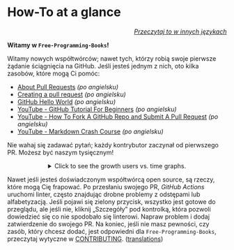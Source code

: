 # How-To at a glance

<div align="right" markdown="1">

*[Przeczytaj to w innych językach](../README.md#translations)*

</div>

**Witamy w `Free-Programming-Books`!**

Witamy nowych współtwórców; nawet tych, którzy robią swoje pierwsze żądanie ściągnięcia na GitHub. Jeśli jesteś jednym z nich, oto kilka zasobów, które mogą Ci pomóc:

* [About Pull Requests](https://docs.github.com/en/pull-requests/collaborating-with-pull-requests/proposing-changes-to-your-work-with-pull-requests/about-pull-requests) *(po angielsku)*
* [Creating a pull request](https://docs.github.com/en/pull-requests/collaborating-with-pull-requests/proposing-changes-to-your-work-with-pull-requests/creating-a-pull-request) *(po angielsku)*
* [GitHub Hello World](https://docs.github.com/en/get-started/quickstart/hello-world) *(po angielsku)*
* [YouTube - GitHub Tutorial For Beginners](https://www.youtube.com/watch?v=0fKg7e37bQE) *(po angielsku)*
* [YouTube - How To Fork A GitHub Repo and Submit A Pull Request](https://www.youtube.com/watch?v=G1I3HF4YWEw) *(po angielsku)*
* [YouTube - Markdown Crash Course](https://www.youtube.com/watch?v=HUBNt18RFbo) *(po angielsku)*


Nie wahaj się zadawać pytań; każdy kontrybutor zaczynał od pierwszego PR. Możesz być naszym tysięcznym!

<details align="center" markdown="1">
<summary>Click to see the growth users vs. time graphs.</summary>

[![EbookFoundation/free-programming-books's Contributor over time Graph](https://contributor-overtime-api.apiseven.com/contributors-svg?chart=contributorOverTime&repo=ebookfoundation/free-programming-books)](https://www.apiseven.com/en/contributor-graph?chart=contributorOverTime&repo=ebookfoundation/free-programming-books)

[![EbookFoundation/free-programming-books's Monthly Active Contributors graph](https://contributor-overtime-api.apiseven.com/contributors-svg?chart=contributorMonthlyActivity&repo=ebookfoundation/free-programming-books)](https://www.apiseven.com/en/contributor-graph?chart=contributorMonthlyActivity&repo=ebookfoundation/free-programming-books)

NOTE: Contribution spikes use to match with the [Hacktoberfest event](https://hacktoberfest.digitalocean.com) dates.

</details>

Nawet jeśli jesteś doświadczonym współtwórcą open source, są rzeczy, które mogą Cię frapować. Po przesłaniu swojego PR, *GitHub Actions* uruchomi linter, często znajdując drobne problemy z odstępami lub alfabetyzacją. Jeśli pojawi się zielony przycisk, wszystko jest gotowe do przeglądu, ale jeśli nie, kliknij „Szczegóły” pod kontrolką, która pozwoli dowiedzieć się co nie spodobało się linterowi. Napraw problem i dodaj zatwierdzenie do swojego PR.
Na koniec, jeśli nie masz pewności, czy zasób, który chcesz dodać, jest odpowiedni dla `Free-Programming-Books`, przeczytaj wytyczne w [CONTRIBUTING](CONTRIBUTING-pl.md). ([translations](../README.md#translations))
